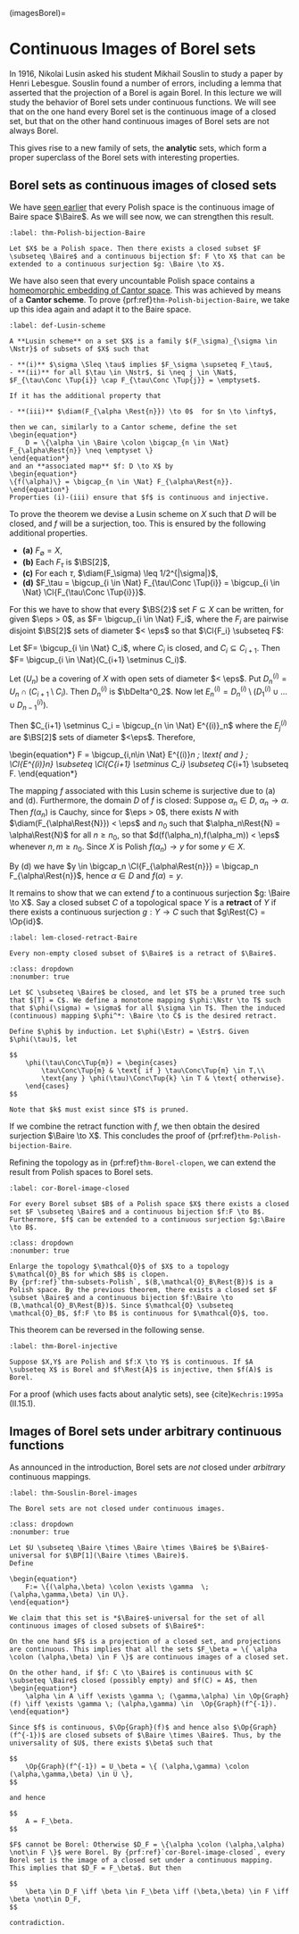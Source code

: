 (imagesBorel)=
# Continuous Images of Borel sets

In 1916, Nikolai Lusin asked his student Mikhail Souslin to study a paper by Henri Lebesgue. Souslin found a number of errors, including a lemma that asserted that the projection of a Borel is again Borel. In this lecture we will study the behavior of Borel sets under continuous functions. We will see that on the one hand every Borel set is the continuous image of a closed set, but that on the other hand continuous images of Borel sets are not always Borel.

This gives rise to a new family of sets, the **analytic** sets, which form a proper superclass of the Borel sets with interesting properties.


## Borel sets as continuous images of closed sets

We have [seen earlier](#thm-polish-cont-image-Baire) that every Polish space is the continuous image of Baire space $\Baire$. As we will see now, we can strengthen this result.

```{prf:theorem} Lusin and Souslin  
:label: thm-Polish-bijection-Baire

Let $X$ be a Polish space. Then there exists a closed subset $F \subseteq \Baire$ and a continuous bijection $f: F \to X$ that can be extended to a continuous surjection $g: \Baire \to X$.
```

We have also seen  that every uncountable Polish space contains a [homeomorphic embedding of Cantor space](#thm-Cantor-embedding). This was achieved by means of a **Cantor scheme**. To prove {prf:ref}`thm-Polish-bijection-Baire`, we take up this idea again and adapt it to the Baire space. 

```{prf:definition}
:label: def-Lusin-scheme

A **Lusin scheme** on a set $X$ is a family $(F_\sigma)_{\sigma \in \Nstr}$ of subsets of $X$ such that

- **(i)** $\sigma \Sleq \tau$ implies $F_\sigma \supseteq F_\tau$,
- **(ii)** for all $\tau \in \Nstr$, $i \neq j \in \Nat$, $F_{\tau\Conc \Tup{i}} \cap F_{\tau\Conc \Tup{j}} = \emptyset$.

If it has the additional property that

- **(iii)** $\diam(F_{\alpha \Rest{n}}) \to 0$  for $n \to \infty$,

then we can, similarly to a Cantor scheme, define the set
\begin{equation*}
    D = \{\alpha \in \Baire \colon \bigcap_{n \in \Nat} F_{\alpha\Rest{n}} \neq \emptyset \}
\end{equation*}
and an **associated map** $f: D \to X$ by
\begin{equation*}
\{f(\alpha)\} = \bigcap_{n \in \Nat} F_{\alpha\Rest{n}}.
\end{equation*}
Properties (i)-(iii) ensure that $f$ is continuous and injective.
```

To prove the theorem we devise a Lusin scheme on $X$ such that $D$ will be closed, and $f$ will be a surjection, too. This is ensured by the following additional properties.

- **(a)** $F_\emptyset = X$,
- **(b)** Each $F_\tau$ is $\BS[2]$,
- **(c)** For each ${}\tau$, $\diam(F_\sigma) \leq 1/2^{|\sigma|}$,
- **(d)** $F_\tau = \bigcup_{i \in \Nat} F_{\tau\Conc \Tup{i}} =  \bigcup_{i \in \Nat} \Cl{F_{\tau\Conc \Tup{i}}}$.

For this we have to show that every $\BS{2}$ set $F \subseteq X$ can be written, for given $\eps > 0$, as  $F= \bigcup_{i \in \Nat} F_i$, where the $F_i$ are pairwise disjoint $\BS[2]$ sets of diameter $< \eps$ so that $\Cl{F_i} \subseteq F$:

Let $F= \bigcup_{i \in \Nat} C_i$, where $C_i$ is closed, and $C_i \subseteq C_{i+1}$. Then $F= \bigcup_{i \in \Nat}(C_{i+1} \setminus C_i)$. 

Let $(U_n)$ be a covering of $X$ with open sets of diameter $< \eps$. Put $D^{(i)}_n = U_n \cap (C_{i+1} \setminus C_i)$. Then $D^{(i)}_n$ is $\bDelta^0_2$. Now let $E^{(i)}_n = D^{(i)}_n \setminus (D^{(i)}_1 \cup \dots \cup D^{(i)}_{n-1})$.

Then $C_{i+1} \setminus C_i = \bigcup_{n \in \Nat} E^{(i)}_n$ where the $E^{(i)}_j$ are $\BS[2]$ sets of diameter $<\eps$. Therefore,

\begin{equation*}
F =  \bigcup_{i,n\in \Nat} E^{(i)}_n \; \text{ and } \;  \Cl{E^{(i)}_n} \subseteq \Cl{C_{i+1} \setminus C_i} \subseteq C_{i+1} \subseteq F.
\end{equation*}

The mapping $f$ associated with this Lusin scheme is surjective due to (a) and (d).
Furthermore, the domain $D$ of $f$ is closed: Suppose $\alpha_n \in D$, $\alpha_n \to \alpha$. Then $f(\alpha_n)$ is Cauchy, since for $\eps > 0$, there exists $N$ with $\diam(F_{\alpha\Rest{N}}) < \eps$ and $n_0$ such that $\alpha_n\Rest{N} = \alpha\Rest{N}$ for all $n \geq n_0$, so that $d(f(\alpha_n),f(\alpha_m)) < \eps$ whenever $n,m \geq n_0$. Since $X$ is Polish $f(\alpha_n) \to y$ for some $y \in X$.

By (d) we have $y \in \bigcap_n \Cl{F_{\alpha\Rest{n}}} = \bigcap_n F_{\alpha\Rest{n}}$, hence $\alpha \in D$ and $f(\alpha) = y$.

It remains to show that we can extend $f$ to a continuous surjection $g: \Baire \to X$. Say a closed subset $C$ of a topological space $Y$ is a **retract** of $Y$ if there exists a continuous surjection $g: Y \to C$ such that $g\Rest{C} = \Op{id}$.

```{prf:lemma}
:label: lem-closed-retract-Baire

Every non-empty closed subset of $\Baire$ is a retract of $\Baire$.
```

```{prf:proof}
:class: dropdown
:nonumber: true

Let $C \subseteq \Baire$ be closed, and let $T$ be a pruned tree such that $[T] = C$. We define a monotone mapping $\phi:\Nstr \to T$ such that $\phi(\sigma) = \sigma$ for all $\sigma \in T$. Then the induced (continuous) mapping $\phi^*: \Baire \to C$ is the desired retract.

Define $\phi$ by induction. Let $\phi(\Estr) = \Estr$. Given $\phi(\tau)$, let

$$
    \phi(\tau\Conc\Tup{m}) = \begin{cases}
        \tau\Conc\Tup{m} & \text{ if } \tau\Conc\Tup{m} \in T,\\
        \text{any } \phi(\tau)\Conc\Tup{k} \in T & \text{ otherwise}.
    \end{cases}
$$

Note that $k$ must exist since $T$ is pruned.
```

If we combine the retract function with $f$, we then obtain the desired surjection $\Baire \to X$. This concludes the proof of {prf:ref}`thm-Polish-bijection-Baire`.


Refining the topology as in {prf:ref}`thm-Borel-clopen`, we can extend the result from Polish spaces to Borel sets.

```{prf:corollary} Lusin and Souslin  
:label: cor-Borel-image-closed

For every Borel subset $B$ of a Polish space $X$ there exists a closed set $F \subseteq \Baire$ and a continuous bijection $f:F \to B$. Furthermore, $f$ can be extended to a continuous surjection $g:\Baire \to B$.
```

```{prf:proof}
:class: dropdown
:nonumber: true
	
Enlarge the topology $\mathcal{O}$ of $X$ to a topology $\mathcal{O}_B$ for which $B$ is clopen. 
By {prf:ref}`thm-subsets-Polish`, $(B,\mathcal{O}_B\Rest{B})$ is a Polish space. By the previous theorem, there exists a closed set $F \subset \Baire$ and a continuous bijection $f:\Baire \to (B,\mathcal{O}_B\Rest{B})$. Since $\mathcal{O} \subseteq \mathcal{O}_B$, $f:F \to B$ is continuous for $\mathcal{O}$, too. 
```  

This theorem can be reversed in the following sense.

```{prf:theorem} Lusin and Souslin
:label: thm-Borel-injective

Suppose $X,Y$ are Polish and $f:X \to Y$ is continuous. If $A \subseteq X$ is Borel and $f\Rest{A}$ is injective, then $f(A)$ is Borel.
```

For a proof (which uses facts about analytic sets), see {cite}`Kechris:1995a` (II.15.1).


## Images of Borel sets under arbitrary continuous functions

As announced in the introduction, Borel sets are *not* closed under *arbitrary* continuous mappings.

```{prf:theorem} Souslin
:label: thm-Souslin-Borel-images

The Borel sets are not closed under continuous images.
```

```{prf:proof}
:class: dropdown
:nonumber: true

Let $U \subseteq \Baire \times \Baire \times \Baire$ be $\Baire$-universal for $\BP[1](\Baire \times \Baire)$.
Define

\begin{equation*}
    F:= \{(\alpha,\beta) \colon \exists \gamma  \; (\alpha,\gamma,\beta) \in U\}.
\end{equation*}

We claim that this set is *$\Baire$-universal for the set of all continuous images of closed subsets of $\Baire$*:	

On the one hand $F$ is a projection of a closed set, and projections are continuous. This implies that all the sets $F_\beta = \{ \alpha \colon (\alpha,\beta) \in F \}$ are continuous images of a closed set.

On the other hand, if $f: C \to \Baire$ is continuous with $C \subseteq \Baire$ closed (possibly empty) and $f(C) = A$, then  
\begin{equation*}
    \alpha \in A \iff \exists \gamma \; (\gamma,\alpha) \in \Op{Graph}(f) \iff \exists \gamma \; (\alpha,\gamma) \in  \Op{Graph}(f^{-1}).
\end{equation*}

Since $f$ is continuous, $\Op{Graph}(f)$ and hence also $\Op{Graph}(f^{-1})$ are closed subsets of $\Baire \times \Baire$. Thus, by the universality of $U$, there exists $\beta$ such that 

$$
    \Op{Graph}(f^{-1}) = U_\beta = \{ (\alpha,\gamma) \colon (\alpha,\gamma,\beta) \in U \},
$$

and hence

$$
    A = F_\beta.
$$

$F$ cannot be Borel: Otherwise $D_F = \{\alpha \colon (\alpha,\alpha) \not\in F \}$ were Borel. By {prf:ref}`cor-Borel-image-closed`, every Borel set is the image of a closed set under a continuous mapping. This implies that $D_F = F_\beta$. But then

$$
    \beta \in D_F \iff \beta \in F_\beta \iff (\beta,\beta) \in F \iff \beta \not\in D_F,  
$$

contradiction.
```
